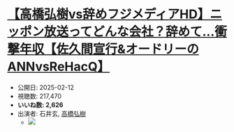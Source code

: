 # [【高橋弘樹vs辞めフジメディアHD】ニッポン放送ってどんな会社？辞めて…衝撃年収【佐久間宣行&オードリーのANNvsReHacQ】](https://www.youtube.com/watch?v=3Ew-l3YGbiI)
-   公開日: 2025-02-12
-   視聴数: 217,470
-   **いいね数: 2,626**
-   出演者: 石井玄, [高橋弘樹](/rehacq_fan/people/高橋弘樹 "wikilink")
    - [![](https://img.youtube.com/vi/3Ew-l3YGbiI/hqdefault.jpg)](https://www.youtube.com/watch?v=3Ew-l3YGbiI)
